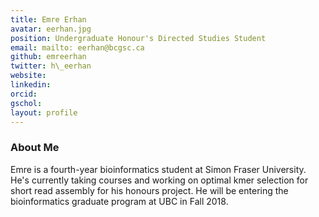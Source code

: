 ```yaml
---
title: Emre Erhan
avatar: eerhan.jpg
position: Undergraduate Honour's Directed Studies Student
email: mailto: eerhan@bcgsc.ca
github: emreerhan
twitter: h\_eerhan
website: 
linkedin: 
orcid:
gschol:
layout: profile
---
```

### About Me
Emre is a fourth-year bioinformatics student at Simon Fraser University. He's currently taking courses and working on optimal kmer selection for short read assembly for his honours project. He will be entering the bioinformatics graduate program at UBC in Fall 2018.

